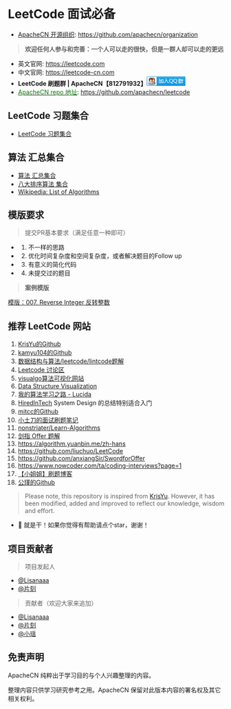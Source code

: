 # LeetCode 面试必备

* [ApacheCN 开源组织](https://github.com/apachecn/organization): https://github.com/apachecn/organization

> **欢迎任何人参与和完善：一个人可以走的很快，但是一群人却可以走的更远**

* 英文官网: https://leetcode.com
* 中文官网: https://leetcode-cn.com
* **LeetCode 刷题群 | ApacheCN【812791932】<a target="_blank" href="//shang.qq.com/wpa/qunwpa?idkey=1d390faa76fe789a0068dadae4ab9b0f0fc7997c38f216e9a30172866163a49d"><img border="0" src="/images/MainPage/ApacheCN-group.png" alt="LeetCode 刷题 | ApacheCN " title="LeetCode 刷题 | ApacheCN "></a>**
* [<font color=green>ApacheCN repo 地址</font>](https://github.com/apachecn/leetcode): https://github.com/apachecn/leetcode

## LeetCode 习题集合

* [LeetCode 习题集合](/docs/Leetcode_Solutions)

## 算法 汇总集合

* [算法 汇总集合](/docs/Algorithm)
* [八大排序算法 集合](/docs/Algorithm/Sort)
* [Wikipedia: List of Algorithms](https://en.wikipedia.org/wiki/List_of_algorithms)

## 模版要求

> 提交PR基本要求（满足任意一种即可）

* 1. 不一样的思路
* 2. 优化时间复杂度和空间复杂度，或者解决题目的Follow up
* 3. 有意义的简化代码
* 4. 未提交过的题目

> **案例模版**

[模版：007. Reverse Integer 反转整数](/docs/Leetcode_Solutions/007._Reverse_Integer.md)

## 推荐 LeetCode 网站

1. [KrisYu的Github](https://github.com/KrisYu/LeetCode-CLRS-Python)
2. [kamyu104的Github](https://github.com/kamyu104/LeetCode)
3. [数据结构与算法/leetcode/lintcode题解](https://algorithm.yuanbin.me/zh-hans/)
4. [Leetcode 讨论区](https://discuss.leetcode.com/)
5. [visualgo算法可视化网站](https://visualgo.net/en)
6. [Data Structure Visualization](https://www.cs.usfca.edu/~galles/visualization/Algorithms.html)
7. [我的算法学习之路 - Lucida](http://zh.lucida.me/blog/on-learning-algorithms/)
8. [HiredInTech](https://www.hiredintech.com/) System Design 的总结特别适合入门
9. [mitcc的Github](https://github.com/mitcc/AlgoSolutions)
10. [小土刀的面试刷题笔记](http://wdxtub.com/interview/14520594642530.html)
11. [nonstriater/Learn-Algorithms](https://github.com/nonstriater/Learn-Algorithms)
12. [剑指 Offer 题解](https://github.com/gatieme/CodingInterviews)
13. https://algorithm.yuanbin.me/zh-hans
14. https://github.com/liuchuo/LeetCode
15. https://github.com/anxiangSir/SwordforOffer
16. https://www.nowcoder.com/ta/coding-interviews?page=1
17. [【小姐姐】刷题博客](https://www.liuchuo.net/about)
18. [公瑾的Github](https://github.com/yuzhoujr/leetcode)

> Please note, this repository is inspired from [KrisYu](https://github.com/KrisYu/LeetCode-CLRS-Python). However, it has been modified, added and improved to reflect our knowledge, wisdom and effort.

 - 💪 就是干！如果你觉得有帮助请点个star，谢谢！

## 项目贡献者

> 项目发起人

* [@Lisanaaa](https://github.com/Lisanaaa)
* [@片刻](https://github.com/jiangzhonglian)

> 贡献者（欢迎大家来追加）

* [@Lisanaaa](https://github.com/Lisanaaa)
* [@片刻](https://github.com/jiangzhonglian)
* [@小瑶](https://github.com/chenyyx)

## 免责声明

ApacheCN 纯粹出于学习目的与个人兴趣整理的内容。

整理内容只供学习研究参考之用。ApacheCN 保留对此版本内容的署名权及其它相关权利。
